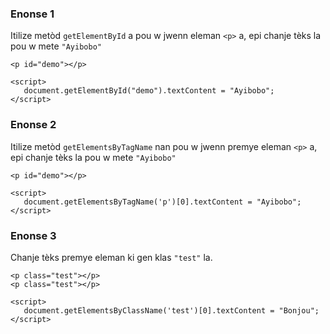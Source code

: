 ### Enonse 1
Itilize metòd `getElementById` a pou w jwenn eleman `<p>` a, epi chanje tèks la pou w mete `"Ayibobo"`

    <p id="demo"></p>

    <script>
       document.getElementById("demo").textContent = "Ayibobo";
    </script>
   
### Enonse 2
Itilize metòd `getElementsByTagName` nan pou w jwenn premye eleman `<p>` a, epi chanje tèks la pou w mete `"Ayibobo"`

    <p id="demo"></p>

	<script>
	   document.getElementsByTagName('p')[0].textContent = "Ayibobo";
	</script>

### Enonse 3
Chanje tèks premye eleman ki gen klas `"test"` la.

    <p class="test"></p>
    <p class="test"></p>

    <script>
       document.getElementsByClassName('test')[0].textContent = "Bonjou";
    </script>